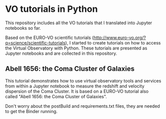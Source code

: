 # VO tutorials in Python

This repository includes all the VO tutorials that I translated into Jupyter notebooks so far.

Based on the EURO-VO scientific tutorials (http://www.euro-vo.org/?q=science/scientific-tutorials), I started to create tutorials on how to access the Virtual Observatory with Python. These tutorials are presented as Jupyter notebooks and are collected in this repository.


## Abell 1656: the Coma Cluster of Galaxies
This tutorial demonstrates how to use virtual observatory tools and services from within a Jupyter notebook to measure the redshift and velocity dispersion of the Coma Cluster. It is based on a EURO-VO tutorial also called "Abell 1656: the Coma Cluster of Galaxies".


Don't worry about the postBuild and requirements.txt files, they are needed to get the Binder running.
